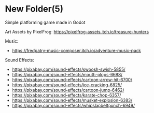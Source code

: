 # New Folder(5)

Simple platforming game made in Godot

Art Assets by PixelFrog:
https://pixelfrog-assets.itch.io/treasure-hunters

Music:
 - https://fredpatry-music-composer.itch.io/adventure-music-pack

Sound Effects:
 - https://pixabay.com/sound-effects/swoosh-swish-5855/
 - https://pixabay.com/sound-effects/mouth-plops-6688/
 - https://pixabay.com/sound-effects/cartoon-arrow-hit-6700/
 - https://pixabay.com/sound-effects/ice-cracking-6825/
 - https://pixabay.com/sound-effects/cartoon-jump-6462/
 - https://pixabay.com/sound-effects/karate-chop-6357/
 - https://pixabay.com/sound-effects/musket-explosion-6383/
 - https://pixabay.com/sound-effects/whipslapbeltpunch-6949/